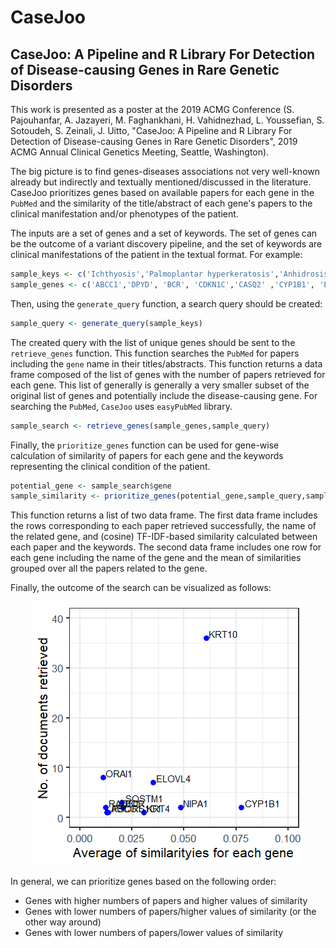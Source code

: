 # CaseJoo
## CaseJoo: A Pipeline and R Library For Detection of Disease-causing Genes in Rare Genetic Disorders

This work is presented as a poster at the 2019 ACMG Conference (S. Pajouhanfar, A. Jazayeri, M. Faghankhani, H. Vahidnezhad, L. Youssefian, S. Sotoudeh, S. Zeinali, J. Uitto, "CaseJoo: A Pipeline and R Library For Detection of Disease-causing Genes in Rare Genetic Disorders", 2019 ACMG Annual Clinical Genetics Meeting, Seattle, Washington).

The big picture is to find genes-diseases associations not very well-known already but indirectly and textually mentioned/discussed in the literature. 
CaseJoo prioritizes genes based on available papers for each gene in the `PubMed` and the similarity of the title/abstract of each gene's papers to the clinical manifestation and/or phenotypes of the patient. 

The inputs are a set of genes and a set of keywords. The set of genes can be the outcome of a variant discovery pipeline, and the set of keywords are clinical manifestations of the patient in the textual format. For example:

```R
sample_keys <- c('Ichthyosis','Palmoplantar hyperkeratosis','Anhidrosis','Erythroderma','Ectropion')
sample_genes <- c('ABCC1','DPYD', 'BCR', 'CDKN1C','CASQ2' ,'CYP1B1', 'ELOVL4','ITGA10' ,'KRT10','JTB' ,'KRT4','MRC1' ,'NIPA1', 'ORAI1','FBXL3' ,'PSORS1C1','RGL3' ,'RAD50','DDR1' ,'SQSTM1')
```

Then, using the `generate_query` function, a search query should be created:

```R
sample_query <- generate_query(sample_keys)
```

The created query with the list of unique genes should be sent to the `retrieve_genes` function. This function searches the `PubMed` for papers including the `gene` name in their titles/abstracts. This function returns a data frame composed of the list of genes with the number of papers retrieved for each gene. This list of generally is generally a very smaller subset of the original list of genes and potentially include the disease-causing gene. For searching the `PubMed`, `CaseJoo` uses `easyPubMed` library.

```R
sample_search <- retrieve_genes(sample_genes,sample_query)
```

Finally, the `prioritize_genes` function can be used for gene-wise calculation of similarity of papers for each gene and the keywords representing the clinical condition of the patient. 

```R
potential_gene <- sample_search$gene
sample_similarity <- prioritize_genes(potential_gene,sample_query,sample_keys)
```

This function returns a list of two data frame. The first data frame includes the rows corresponding to each paper retrieved successfully, the name of the related gene, and (cosine) TF-IDF-based similarity calculated between each paper and the keywords. The second data frame includes one row for each gene including the name of the gene and the mean of similarities grouped over all the papers related to the gene.

Finally, the outcome of the search can be visualized as follows:
<p align="center">
  <img src="https://github.com/alijazayeri/CaseJoo/blob/master/Sample_viz.png?raw=true">
</p>

In general, we can prioritize genes based on the following order:
- Genes with higher numbers of papers and higher values of similarity
- Genes with lower numbers of papers/higher values of similarity (or the other way around)
- Genes with lower numbers of papers/lower values of similarity
